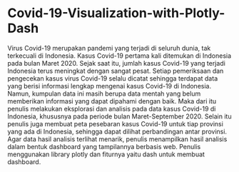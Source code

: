 # Covid-19-Visualization-with-Plotly-Dash

Virus Covid-19 merupakan pandemi yang terjadi di seluruh dunia, tak terkecuali di Indonesia. Kasus Covid-19 pertama kali ditemukan di Indonesia pada bulan Maret 2020. Sejak saat itu, jumlah kasus Covid-19 yang terjadi Indonesia terus meningkat dengan sangat pesat. Setiap pemeriksaan dan pengecekan kasus virus Covid-19  selalu dicatat sehingga terdapat data yang berisi informasi lengkap mengenai kasus Covid-19 di Indonesia. Namun, kumpulan data ini masih berupa data mentah yang belum memberikan informasi yang dapat dipahami dengan baik. Maka dari itu penulis melakukan eksplorasi dan analisis pada data kasus Covid-19 di Indonesia, khususnya pada periode bulan Maret-September 2020. Selain itu penulis juga membuat peta pesebaran kasus Covid-19 untuk tiap provinsi yang ada di Indonesia, sehingga dapat dilihat perbandingan antar provinsi. Agar data hasil analisis terlihat menarik, penulis menampilkan hasil analisis dalam bentuk dashboard yang tampilannya berbasis web. Penulis menggunakan library plotly dan fiturnya yaitu dash untuk membuat dashboard.  
